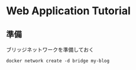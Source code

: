 # Web Application Tutorial


## 準備

ブリッジネットワークを準備しておく

```
docker network create -d bridge my-blog
```

